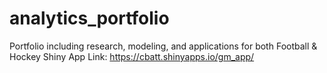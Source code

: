 # analytics_portfolio
Portfolio including research, modeling, and applications for both Football &amp; Hockey
Shiny App Link: https://cbatt.shinyapps.io/gm_app/
